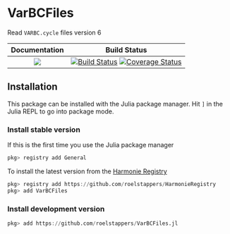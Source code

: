

# VarBCFiles

Read `VARBC.cycle` files version 6


| **Documentation**                    | **Build Status**                              |
|:------------------------------------:|:---------------------------------------------:|
| [![](https://img.shields.io/badge/docs-dev-blue.svg)](https://roelstappers.github.io/VarBCFiles.jl/dev) | [![Build Status](https://travis-ci.com/roelstappers/VarBCFiles.jl.svg?branch=master)](https://travis-ci.com/roelstappers/VarBCFiles.jl) [![Coverage Status](https://coveralls.io/repos/github/roelstappers/VarBCFiles.jl/badge.svg?branch=master)](https://coveralls.io/github/roelstappers/VarBCFiles.jl?branch=master)


## Installation 

This package can be installed with the Julia package manager. Hit `]` in the Julia REPL to go into package mode. 


### Install stable version  

If this is the first time you use the Julia package manager 

```julia
pkg> registry add General
```

To install the latest version from the [Harmonie Registry](https://github.com/roelstappers/HarmonieRegistry)  

```julia
pkg> registry add https://github.com/roelstappers/HarmonieRegistry
pkg> add VarBCFiles
```

### Install development version


```julia
pkg> add https://github.com/roelstappers/VarBCFiles.jl
```
